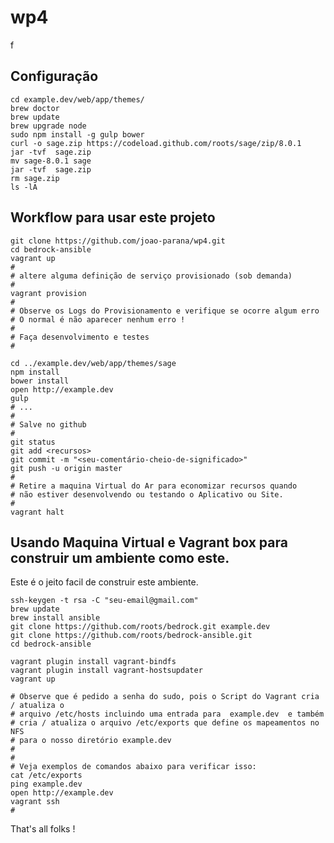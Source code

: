 # wp4
f
## Configuração
    cd example.dev/web/app/themes/
    brew doctor 
    brew update
    brew upgrade node
    sudo npm install -g gulp bower
    curl -o sage.zip https://codeload.github.com/roots/sage/zip/8.0.1
    jar -tvf  sage.zip
    mv sage-8.0.1 sage
    jar -tvf  sage.zip
    rm sage.zip 
    ls -lA

## Workflow para usar este projeto

    git clone https://github.com/joao-parana/wp4.git
    cd bedrock-ansible
    vagrant up
    #
    # altere alguma definição de serviço provisionado (sob demanda)
    #
    vagrant provision
    #
    # Observe os Logs do Provisionamento e verifique se ocorre algum erro
    # O normal é não aparecer nenhum erro ! 
    #
    # Faça desenvolvimento e testes 
    # 
    
    cd ../example.dev/web/app/themes/sage
    npm install
    bower install
    open http://example.dev
    gulp
    # ...
    #
    # Salve no github
    #
    git status
    git add <recursos>
    git commit -m "<seu-comentário-cheio-de-significado>"
    git push -u origin master
    #
    # Retire a maquina Virtual do Ar para economizar recursos quando
    # não estiver desenvolvendo ou testando o Aplicativo ou Site.
    # 
    vagrant halt 

## Usando Maquina Virtual e Vagrant box para construir um ambiente como este.
Este é o jeito facil de construir este ambiente.

    ssh-keygen -t rsa -C "seu-email@gmail.com"
    brew update
    brew install ansible
    git clone https://github.com/roots/bedrock.git example.dev
    git clone https://github.com/roots/bedrock-ansible.git
    cd bedrock-ansible 

    vagrant plugin install vagrant-bindfs
    vagrant plugin install vagrant-hostsupdater
    vagrant up

    # Observe que é pedido a senha do sudo, pois o Script do Vagrant cria / atualiza o 
    # arquivo /etc/hosts incluindo uma entrada para  example.dev  e também 
    # cria / atualiza o arquivo /etc/exports que define os mapeamentos no NFS 
    # para o nosso diretório example.dev 
    # 
    #
    # Veja exemplos de comandos abaixo para verificar isso: 
    cat /etc/exports
    ping example.dev
    open http://example.dev
    vagrant ssh
    #

That's all folks !
